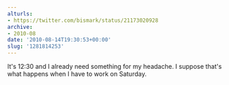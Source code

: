 ```yaml
---
alturls:
- https://twitter.com/bismark/status/21173020928
archive:
- 2010-08
date: '2010-08-14T19:30:53+00:00'
slug: '1281814253'
---
```


It's 12:30 and I already need something for my headache.  I suppose that's what happens when I have to work on Saturday.

